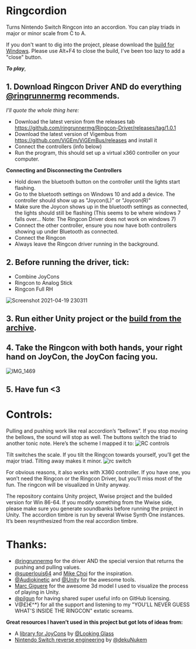 # Ringcordion

Turns Nintendo Switch Ringcon into an accordion. You can play triads in major or minor scale from C to A. 

If you don't want to dig into the project, please download the [build for Windows](https://www.dropbox.com/s/wdee8vhs5vo06bw/RC_build_19042021.rar?dl=0). Please use Alt+F4 to close the build, I've been too lazy to add a "close" button.

**_To play_**, 
## 1. Download Ringcon Driver AND do everything [@ringrunnermg](https://github.com/ringrunnermg) recommends. 
_I’ll quote the whole thing here:_

- Download the latest version from the releases tab https://github.com/ringrunnermg/Ringcon-Driver/releases/tag/1.0.1
- Download the latest version of Vigembus from https://github.com/ViGEm/ViGEmBus/releases and install it
- Connect the controllers (info below)
- Run the program, this should set up a virtual x360 controller on your computer.

**Connecting and Disconnecting the Controllers**
- Hold down the bluetooth button on the controller until the lights start flashing.
- Go to the bluetooth settings on Windows 10 and add a device. The controller should show up as "Joycon(L)" or "Joycon(R)"
- Make sure the Joycon shows up in the bluetooth settings as connected, the lights should still be flashing (This seems to be where windows 7 falls over... Note: The Ringcon Driver does not work on windows 7)
- Connect the other controller, ensure you now have both controllers showing up under Bluetooth as connected.
- Connect the Ringcon
- Always leave the Ringcon driver running in the background.
 
## 2. Before running the driver, tick: 
- Combine JoyCons
- Ringcon to Analog Stick
- Ringcon Full RH

![Screenshot 2021-04-19 230311](https://user-images.githubusercontent.com/17061437/115303107-7adbee00-a163-11eb-9aff-6eeda2f228ae.png)


## 3. Run either Unity project or the [build from the archive](https://www.dropbox.com/s/wdee8vhs5vo06bw/RC_build_19042021.rar?dl=0).
## 4. Take the Ringcon with both hands, your right hand on JoyCon, the JoyCon facing you.
![IMG_1469](https://user-images.githubusercontent.com/17061437/115303260-b080d700-a163-11eb-9f24-b887fa17c7b7.jpg)

## 5. Have fun <3


# Controls:
Pulling and pushing work like real accordion’s “bellows”. If you stop moving the bellows, the sound will stop as well.
The buttons switch the triad to another tonic note. Here’s the scheme I mapped it to:
![RC controls](https://user-images.githubusercontent.com/17061437/115304426-3ea98d00-a165-11eb-8ef5-43db3ed13b06.jpg)


Tilt switches the scale. If you tilt the Ringcon towards yourself, you’ll get the major triad. Tilting away makes it minor.
![rc switch](https://user-images.githubusercontent.com/17061437/115306216-cb554a80-a167-11eb-8a87-b866a9b54732.gif)

For obvious reasons, it also works with X360 controller. If you have one, you won’t need the Ringcon or the Ringcon Driver, but you’ll miss most of the fun. The ringcon will be visualized in Unity anyway.

The repository contains Unity project, Wwise project and the builded version for Win 86-64. If you modify something from the Wwise side, please make sure you generate soundbanks before running the project in Unity.
The accordion timbre is run by several Wwise Synth One instances. It’s been resynthesized from the real accordion timbre.



# Thanks:
- [@ringrunnermg](https://github.com/ringrunnermg) for the driver AND the special version that returns the pushing and pulling values.
- [@superlouis64](https://github.com/SuperLouis64) and [Mike Choi](https://twitter.com/mechachoi) for the inspiration.
- [@Audiokinetic](https://github.com/audiokinetic) and [@Unity](https://github.com/Unity-Technologies) for the awesome tools.
- [Marc Giguere](https://www.mgfilmmusic.com/) for the awesome 3d model I used to visualize the process of playing in Unity.
- [@pilgun](https://github.com/pilgun) for having shared super useful info on GitHub licensing.
- V@£}€\^*} for all the support and listening to my "YOU'LL NEVER GUESS WHAT'S INSIDE THE RINGCON" extatic screams.

**Great resources I haven’t used in this project but got lots of ideas from:**
- A [library for JoyCons](https://github.com/Looking-Glass/JoyconLib) by [@Looking Glass](https://github.com/Looking-Glass)
- [Nintendo Switch reverse engineering](https://github.com/dekuNukem/Nintendo_Switch_Reverse_Engineering) by [@dekuNukem](https://github.com/dekuNukem)

